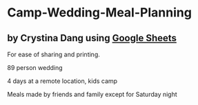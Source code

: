 # Camp-Wedding-Meal-Planning
## by Crystina Dang using [Google Sheets](https://docs.google.com/spreadsheets/d/1vchAUNhxalf9JvjgafYauP81bXXT-5t-G4MUyROVUu8/edit?usp=sharing)

For ease of sharing and printing.

89 person wedding

4 days at a remote location, kids camp

Meals made by friends and family except for Saturday night
